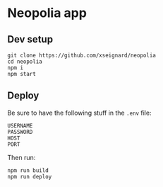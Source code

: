 # Neopolia app

## Dev setup

```
git clone https://github.com/xseignard/neopolia
cd neopolia
npm i
npm start
```

## Deploy

Be sure to have the following stuff in the `.env` file:

```
USERNAME
PASSWORD
HOST
PORT
```

Then run:

```
npm run build
npm run deploy
```
